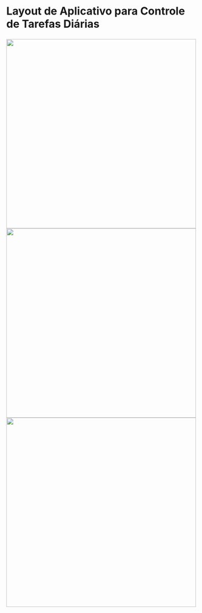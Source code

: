 <h1 align="left">Layout de Aplicativo para Controle de Tarefas Diárias</h1>

###

<img align="left" height="500" src="https://media.discordapp.net/attachments/1012149967785312408/1120896343850885140/Screenshot_20230620-231218_TaskTodayAppSab.jpg?width=269&height=598"  />

###

<img align="left" height="500" src="https://media.discordapp.net/attachments/1012149967785312408/1120896343616016474/Screenshot_20230620-231223_TaskTodayAppSab.jpg?width=269&height=598"  />

###

<img align="left" height="500" src="https://media.discordapp.net/attachments/1012149967785312408/1120896344119316550/Screenshot_20230620-231214_TaskTodayAppSab.jpg?width=269&height=598"  />

###

